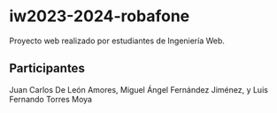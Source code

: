 # iw2023-2024-robafone
Proyecto web realizado por estudiantes de Ingeniería Web.
## Participantes
Juan Carlos De León Amores,
Miguel Ángel Fernández Jiménez, y 
Luis Fernando Torres Moya
